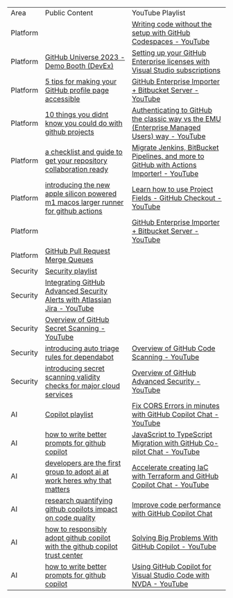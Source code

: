 

|     |     |     |
| --- | --- | --- |
| Area | Public Content | YouTube Playlist |
| Platform |     | [Writing code without the setup with GitHub Codespaces - YouTube](https://www.youtube.com/watch?v=I3UmeNf80e4) |
| Platform | [GitHub Universe 2023 - Demo Booth (DevEx)](https://youtube.com/playlist?list=PL0lo9MOBetEEzm8JYJolDakwGNoCp2wZR&feature=shared) | [Setting up your GitHub Enterprise licenses with Visual Studio subscriptions](https://www.youtube.com/watch?v=P_zBgp_BE_I) |
| Platform | [5 tips for making your GitHub profile page accessible](https://github.blog/2023-10-26-5-tips-for-making-your-github-profile-page-accessible/) | [GitHub Enterprise Importer + Bitbucket Server - YouTube](https://www.youtube.com/watch?v=YHryuGAsseg) |
| Platform | [10 things you didnt know you could do with github projects](https://github.blog/2023-08-28-10-things-you-didnt-know-you-could-do-with-github-projects/) | [Authenticating to GitHub the classic way vs the EMU (Enterprise Managed Users) way - YouTube](https://www.youtube.com/watch?v=lwCm1ouN2ig) |
| Platform | [a checklist and guide to get your repository collaboration ready](https://github.blog/2023-08-04-a-checklist-and-guide-to-get-your-repository-collaboration-ready/) | [Migrate Jenkins, BitBucket Pipelines, and more to GitHub with Actions Importer! - YouTube](https://www.youtube.com/watch?v=S5SdOcw7ck8) |
| Platform | [introducing the new apple silicon powered m1 macos larger runner for github actions](https://github.blog/2023-10-02-introducing-the-new-apple-silicon-powered-m1-macos-larger-runner-for-github-actions/) | [Learn how to use Project Fields - GitHub Checkout - YouTube](https://www.youtube.com/watch?v=l83Zr1ckC9s) |
| Platform |     | [GitHub Enterprise Importer + Bitbucket Server - YouTube](https://www.youtube.com/watch?v=YHryuGAsseg) |
| Platform | [GitHub Pull Request Merge Queues](https://www.youtube.com/watch?v=XEZMgohmtts) |
| Security | [Security playlist](https://youtube.com/playlist?list=PL0lo9MOBetEFKkp9wHULc4JbNwZVVzJNQ&feature=shared) |
| Security | [Integrating GitHub Advanced Security Alerts with Atlassian Jira - YouTube](https://www.youtube.com/watch?v=L8-7KGz7fZw) |
| Security | [Overview of GitHub Secret Scanning - YouTube](https://www.youtube.com/watch?v=AVB60Vn_uxI) |
| Security | [introducing auto triage rules for dependabot](https://github.blog/2023-09-14-introducing-auto-triage-rules-for-dependabot/) | [Overview of GitHub Code Scanning - YouTube](https://www.youtube.com/watch?v=nLHi1rZKUcU) |
| Security | [introducing secret scanning validity checks for major cloud services](https://github.blog/2023-10-04-introducing-secret-scanning-validity-checks-for-major-cloud-services/) | [Overview of GitHub Advanced Security - YouTube](https://www.youtube.com/watch?v=5I14HZlVR38) |
| AI  | [Copilot playlist](https://youtube.com/playlist?list=PL0lo9MOBetEHOj4otTNH9_5rmp2leZnS_&feature=shared) | [Fix CORS Errors in minutes with GitHub Copilot Chat - YouTube](https://www.youtube.com/watch?v=D-gkwzExddk) |
| AI  | [how to write better prompts for github copilot](https://github.blog/2023-06-20-how-to-write-better-prompts-for-github-copilot/) | [JavaScript to TypeScript Migration with GitHub Co-pilot Chat - YouTube](https://www.youtube.com/watch?v=G72WYRipsb8) |
| AI  | [developers are the first group to adopt ai at work heres why that matters](https://github.blog/2023-10-27-developers-are-the-first-group-to-adopt-ai-at-work-heres-why-that-matters/) | [Accelerate creating IaC with Terraform and GitHub Copilot Chat - YouTube](https://www.youtube.com/watch?v=2KOw1DzkArw) |
| AI  | [research quantifying github copilots impact on code quality](https://github.blog/2023-10-10-research-quantifying-github-copilots-impact-on-code-quality/) | [Improve code performance with GitHub Copilot Chat](https://www.youtube.com/watch?v=whhq0-5ibac) |
| AI  | [how to responsibly adopt github copilot with the github copilot trust center](https://github.blog/2023-07-25-how-to-responsibly-adopt-github-copilot-with-the-github-copilot-trust-center/) | [Solving Big Problems With GitHub Copilot - YouTube](https://www.youtube.com/watch?v=kgHms6mLqGg) |
| AI  | [how to write better prompts for github copilot](https://github.blog/2023-06-20-how-to-write-better-prompts-for-github-copilot/) | [Using GitHub Copilot for Visual Studio Code with NVDA - YouTube](https://www.youtube.com/watch?v=NsGhRpmIUtY) |